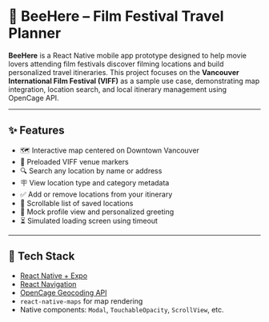 # 📍 BeeHere – Film Festival Travel Planner

**BeeHere** is a React Native mobile app prototype designed to help movie lovers attending film festivals discover filming locations and build personalized travel itineraries. This project focuses on the **Vancouver International Film Festival (VIFF)** as a sample use case, demonstrating map integration, location search, and local itinerary management using OpenCage API.

---

## ✨ Features

- 🗺️ Interactive map centered on Downtown Vancouver  
- 📍 Preloaded VIFF venue markers  
- 🔍 Search any location by name or address  
- 🪧 View location type and category metadata  
- ✅ Add or remove locations from your itinerary  
- 🧾 Scrollable list of saved locations  
- 📄 Mock profile view and personalized greeting  
- ⏳ Simulated loading screen using timeout

---

## 🔧 Tech Stack

- [React Native + Expo](https://expo.dev)  
- [React Navigation](https://reactnavigation.org/)  
- [OpenCage Geocoding API](https://opencagedata.com/)  
- `react-native-maps` for map rendering  
- Native components: `Modal`, `TouchableOpacity`, `ScrollView`, etc.
